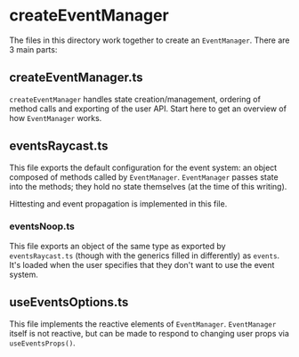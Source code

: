 # createEventManager

The files in this directory work together to create an `EventManager`. There are 3 main parts:

## createEventManager.ts

`createEventManager` handles state creation/management, ordering of method calls and exporting of the user API. Start here to get an overview of how `EventManager` works.

## eventsRaycast.ts

This file exports the default configuration for the event system: an object composed of methods called by `EventManager`. `EventManager` passes state into the methods; they hold no state themselves (at the time of this writing).

Hittesting and event propagation is implemented in this file.

### eventsNoop.ts

This file exports an object of the same type as exported by `eventsRaycast.ts` (though with the generics filled in differently) as `events`. It's loaded when the user specifies that they don't want to use the event system.

## useEventsOptions.ts

This file implements the reactive elements of `EventManager`. `EventManager` itself is not reactive, but can be made to respond to changing user props via `useEventsProps()`.
